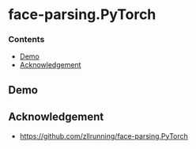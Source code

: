 # face-parsing.PyTorch

### Contents
- [Demo](#Demo)
- [Acknowledgement](#Acknowledgement)

## Demo

## Acknowledgement
- https://github.com/zllrunning/face-parsing.PyTorch
